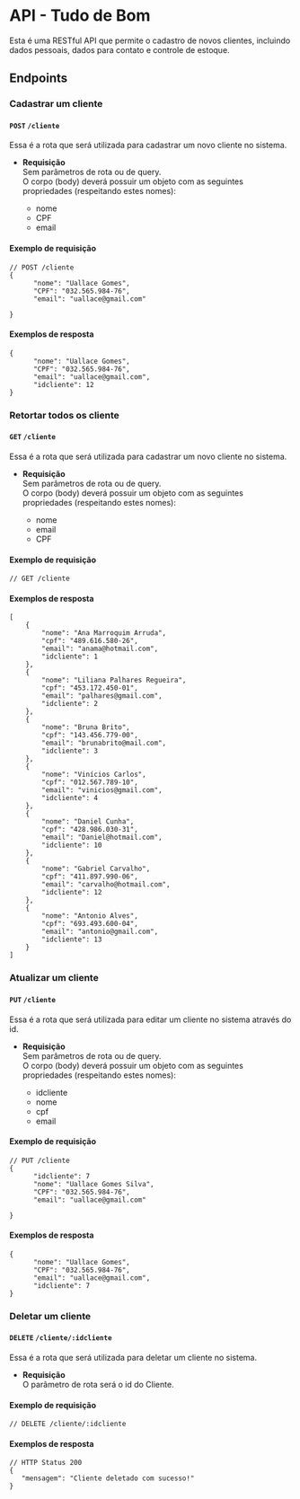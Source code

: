 # API - Tudo de Bom

Esta é uma RESTful API que permite o cadastro de novos clientes, incluindo dados pessoais, dados para contato e controle de estoque.

## **Endpoints**

### **Cadastrar um cliente**
#### `POST` `/cliente`

Essa é a rota que será utilizada para cadastrar um novo cliente no sistema.

-   **Requisição**  
    Sem parâmetros de rota ou de query.  
    O corpo (body) deverá possuir um objeto com as seguintes propriedades (respeitando estes nomes):

    -   nome
    -   CPF
    -   email

#### **Exemplo de requisição**

```
// POST /cliente
{
      "nome": "Uallace Gomes",
      "CPF": "032.565.984-76",
      "email": "uallace@gmail.com"
      
}
```

#### **Exemplos de resposta**

```
{
      "nome": "Uallace Gomes",
      "CPF": "032.565.984-76",
      "email": "uallace@gmail.com",
      "idcliente": 12
}
```

### **Retortar todos os cliente**
#### `GET` `/cliente`

Essa é a rota que será utilizada para cadastrar um novo cliente no sistema.

-   **Requisição**  
    Sem parâmetros de rota ou de query.  
    O corpo (body) deverá possuir um objeto com as seguintes propriedades (respeitando estes nomes):

    -   nome
    -   email
    -   CPF

#### **Exemplo de requisição**

```
// GET /cliente

```

#### **Exemplos de resposta**

```
[
    {
        "nome": "Ana Marroquim Arruda",
        "cpf": "489.616.580-26",
        "email": "anama@hotmail.com",
        "idcliente": 1
    },
    {
        "nome": "Liliana Palhares Regueira",
        "cpf": "453.172.450-01",
        "email": "palhares@gmail.com",
        "idcliente": 2
    },
    {
        "nome": "Bruna Brito",
        "cpf": "143.456.779-00",
        "email": "brunabrito@mail.com",
        "idcliente": 3
    },
    {
        "nome": "Vinícios Carlos",
        "cpf": "012.567.789-10",
        "email": "vinicios@gmail.com",
        "idcliente": 4
    },
    {
        "nome": "Daniel Cunha",
        "cpf": "428.986.030-31",
        "email": "Daniel@hotmail.com",
        "idcliente": 10
    },
    {
        "nome": "Gabriel Carvalho",
        "cpf": "411.897.990-06",
        "email": "carvalho@hotmail.com",
        "idcliente": 12
    },
    {
        "nome": "Antonio Alves",
        "cpf": "693.493.600-04",
        "email": "antonio@gmail.com",
        "idcliente": 13
    }
] 

```
   
### **Atualizar um cliente**
#### `PUT` `/cliente`

Essa é a rota que será utilizada para editar um cliente no sistema através do id.

-   **Requisição**  
    Sem parâmetros de rota ou de query.  
    O corpo (body) deverá possuir um objeto com as seguintes propriedades (respeitando estes nomes):

    -   idcliente
    -   nome
    -   cpf
    -   email

#### **Exemplo de requisição**

```
// PUT /cliente
{
      "idcliente": 7
      "nome": "Uallace Gomes Silva",
      "CPF": "032.565.984-76",
      "email": "uallace@gmail.com"
      
}
```

#### **Exemplos de resposta**

```
{
      "nome": "Uallace Gomes",
      "CPF": "032.565.984-76",
      "email": "uallace@gmail.com",
      "idcliente": 7
}
```

### **Deletar um cliente**

#### `DELETE` `/cliente/:idcliente`

Essa é a rota que será utilizada para deletar um cliente no sistema.

-   **Requisição**  
    O parâmetro de rota será o id do Cliente.  
    

#### **Exemplo de requisição**

```
// DELETE /cliente/:idcliente

```

#### **Exemplos de resposta**

```
// HTTP Status 200 
{
   "mensagem": "Cliente deletado com sucesso!"
}
```
